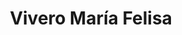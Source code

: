 ---
title: "Vivero María Felisa"
url: /san-lucas-sacatepequez/vivero-maria-felisa/
shop: centro de jardinería
---
